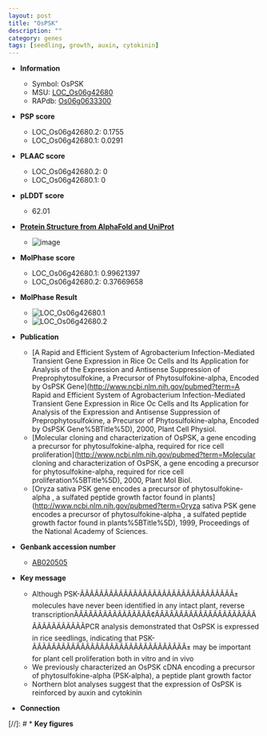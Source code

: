 ```yaml
---
layout: post
title: "OsPSK"
description: ""
category: genes
tags: [seedling, growth, auxin, cytokinin]
---
```


* **Information**  
    + Symbol: OsPSK  
    + MSU: [LOC_Os06g42680](http://rice.plantbiology.msu.edu/cgi-bin/ORF_infopage.cgi?orf=LOC_Os06g42680)  
    + RAPdb: [Os06g0633300](http://rapdb.dna.affrc.go.jp/viewer/gbrowse_details/irgsp1?name=Os06g0633300)  

* **PSP score**  
    + LOC_Os06g42680.2: 0.1755 
    + LOC_Os06g42680.1: 0.0291 

* **PLAAC score**  
    + LOC_Os06g42680.2: 0 
    + LOC_Os06g42680.1: 0 

* **pLDDT score**
    + 62.01

* **[Protein Structure from AlphaFold and UniProt](https://www.uniprot.org/uniprotkb/Q0DAS9/entry#structure)**
    + ![image](https://ricepsp.github.io/images/Q0/AF-Q0DAS9-F1.png)

* **MolPhase score**
    + LOC_Os06g42680.1: 0.99621397
    + LOC_Os06g42680.2: 0.37669658

* **MolPhase Result**
    + ![LOC_Os06g42680.1](https://304243504.github.io/Pictures/LOC_Os06g/LOC_Os06g42680.1.png)
    + ![LOC_Os06g42680.2](https://304243504.github.io/Pictures/LOC_Os06g/LOC_Os06g42680.2.png)

* **Publication**  
    + [A Rapid and Efficient System of Agrobacterium Infection-Mediated Transient Gene Expression in Rice Oc Cells and Its Application for Analysis of the Expression and Antisense Suppression of Preprophytosulfokine, a Precursor of Phytosulfokine-alpha, Encoded by OsPSK Gene](http://www.ncbi.nlm.nih.gov/pubmed?term=A Rapid and Efficient System of Agrobacterium Infection-Mediated Transient Gene Expression in Rice Oc Cells and Its Application for Analysis of the Expression and Antisense Suppression of Preprophytosulfokine, a Precursor of Phytosulfokine-alpha, Encoded by OsPSK Gene%5BTitle%5D), 2000, Plant Cell Physiol.
    + [Molecular cloning and characterization of OsPSK, a gene encoding a precursor for phytosulfokine-alpha, required for rice cell proliferation](http://www.ncbi.nlm.nih.gov/pubmed?term=Molecular cloning and characterization of OsPSK, a gene encoding a precursor for phytosulfokine-alpha, required for rice cell proliferation%5BTitle%5D), 2000, Plant Mol Biol.
    + [Oryza sativa PSK gene encodes a precursor of phytosulfokine-alpha , a sulfated peptide growth factor found in plants](http://www.ncbi.nlm.nih.gov/pubmed?term=Oryza sativa PSK gene encodes a precursor of phytosulfokine-alpha , a sulfated peptide growth factor found in plants%5BTitle%5D), 1999, Proceedings of the National Academy of Sciences.

* **Genbank accession number**  
    + [AB020505](http://www.ncbi.nlm.nih.gov/nuccore/AB020505)

* **Key message**  
    + Although PSK-ÃÂÃÂÃÂÃÂÃÂÃÂÃÂÃÂÃÂÃÂÃÂÃÂÃÂÃÂÃÂÃÂ± molecules have never been identified in any intact plant, reverse transcriptionÃÂÃÂÃÂÃÂÃÂÃÂÃÂÃÂ¢ÃÂÃÂÃÂÃÂÃÂÃÂÃÂÃÂÃÂÃÂÃÂÃÂÃÂÃÂÃÂÃÂPCR analysis demonstrated that OsPSK is expressed in rice seedlings, indicating that PSK-ÃÂÃÂÃÂÃÂÃÂÃÂÃÂÃÂÃÂÃÂÃÂÃÂÃÂÃÂÃÂÃÂ± may be important for plant cell proliferation both in vitro and in vivo
    + We previously characterized an OsPSK cDNA encoding a precursor of phytosulfokine-alpha (PSK-alpha), a peptide plant growth factor
    + Northern blot analyses suggest that the expression of OsPSK is reinforced by auxin and cytokinin

* **Connection**  

[//]: # * **Key figures**  


